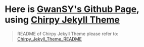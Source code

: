 # Here is [GwanSY's Github Page](https://country-if.github.io/), using [Chirpy Jekyll Theme](https://github.com/cotes2020/jekyll-theme-chirpy)

> README of Chirpy Jekyll Theme please refer to: [Chirpy_Jekyll_Theme_README](Chirpy_Jekyll_Theme_README.md)
